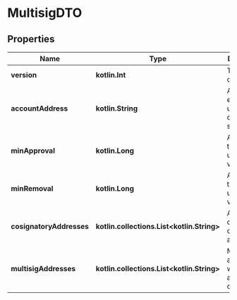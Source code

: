 
# MultisigDTO

## Properties
Name | Type | Description | Notes
------------ | ------------- | ------------- | -------------
**version** | **kotlin.Int** | The version of the state | 
**accountAddress** | **kotlin.String** | Address encoded using a 32-character set. | 
**minApproval** | **kotlin.Long** | A number that allows uint 32 values. | 
**minRemoval** | **kotlin.Long** | A number that allows uint 32 values. | 
**cosignatoryAddresses** | **kotlin.collections.List&lt;kotlin.String&gt;** | Addresses of the cosignatory accounts. | 
**multisigAddresses** | **kotlin.collections.List&lt;kotlin.String&gt;** | Multisig accounts where the account is cosignatory. | 



